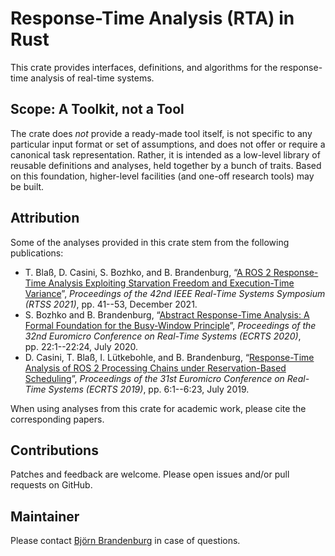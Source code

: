 # Response-Time Analysis (RTA) in Rust

This crate provides interfaces, definitions, and algorithms for the response-time analysis of real-time systems.

## Scope: A Toolkit, not a Tool

The crate does *not* provide a ready-made tool itself, is not specific to any particular input format or set of assumptions, and does not offer or require a canonical task representation. Rather, it is intended as a low-level library of reusable definitions and analyses, held together by a bunch of traits. Based on this foundation, higher-level facilities (and one-off research tools) may be built.

## Attribution

Some of the analyses provided in this crate stem from the following publications:

- T. Blaß, D. Casini, S. Bozhko, and  B. Brandenburg, “[A ROS 2 Response-Time Analysis Exploiting Starvation Freedom and Execution-Time Variance](https://people.mpi-sws.org/~bbb/papers/pdf/rtss21-ros.pdf)”, *Proceedings of the 42nd IEEE Real-Time Systems Symposium (RTSS 2021)*, pp.&nbsp;41--53, December 2021.  
- S. Bozhko and B. Brandenburg, “[Abstract Response-Time Analysis: A Formal Foundation for the Busy-Window Principle](https://drops.dagstuhl.de/opus/volltexte/2020/12385/pdf/LIPIcs-ECRTS-2020-22.pdf)”,  *Proceedings of the 32nd Euromicro Conference on Real-Time Systems (ECRTS 2020)*, pp.&nbsp;22:1--22:24, July 2020.  
- D. Casini, T. Blaß, I. Lütkebohle, and B. Brandenburg, “[Response-Time Analysis of ROS&nbsp;2 Processing Chains under Reservation-Based Scheduling](https://people.mpi-sws.org/~bbb/papers/pdf/ecrts19-rev1.pdf)”, *Proceedings of the 31st Euromicro Conference on Real-Time Systems (ECRTS 2019)*, pp.&nbsp;6:1--6:23, July 2019.  

When using analyses from this crate for academic work, please cite the corresponding papers.

## Contributions

Patches and feedback are welcome. Please open issues and/or pull requests on GitHub.

## Maintainer

Please contact [Björn Brandenburg](https://www.mpi-sws.org/~bbb) in case of questions. 